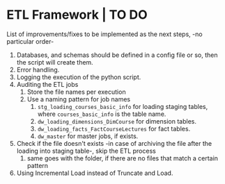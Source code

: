 # ETL Framework | TO DO

List of improvements/fixes to be implemented as the next steps, -no particular order-

1. Databases, and schemas should be defined in a config file or so, then the script will create them.
2. Error handling.
3. Logging the execution of the python script.
4. Auditing the ETL jobs
   1. Store the file names per execution
   2. Use a naming pattern for job names
      1. `stg_loading_courses_basic_info` for loading staging tables, where `courses_basic_info` is the table name.
      2. `dw_loading_dimensions_DimCourse` for dimension tables.
      3. `dw_loading_facts_FactCourseLectures` for fact tables.
      4. `dw_master` for master jobs, if exists.
5. Check if the file doesn't exists -in case of archiving the file after the loading into staging table-, skip the ETL process
   1. same goes with the folder, if there are no files that match a certain pattern
6. Using Incremental Load instead of Truncate and Load.
